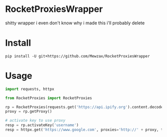 # RocketProxiesWrapper
shitty wrapper i even don't know why i made this i'll probably delete

# Install
```
pip install -U git+https://github.com/Mewzax/RocketProxiesWrapper
```

# Usage
```py
import requests, httpx

from RocketProxies import RocketProxies

rp = RocketProxies(requests.get('https://api.ipify.org').content.decode('utf8'), 'YOUR_API_KEY')
proxy = rp.getProxy()

# activate key to use proxy
resp = rp.activateKey('username')
resp = httpx.get('https://www.google.com', proxies='http://' + proxy, timeout=4)
```
